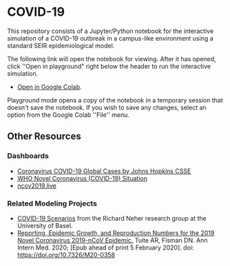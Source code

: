 # COVID-19

This repository consists of a Jupyter/Python notebook for the interactive simulation of a COVID-19 outbreak in a campus-like environment using a standard SEIR epidemiological model. 

The following link will open the notebook for viewing. After it has opened, click ''Open in playground" right below the header to run the interactive simulation.

* [Open in Google Colab](https://colab.research.google.com/drive/1ddb_0swsq9MRKyHrzflCzeF8Tqqmp24H).

Playground mode opens a copy of the notebook in a temporary session that doesn't save the notebook. If you wish to save any changes, select an option from the Google Colab ''File'' menu.

## Other Resources

### Dashboards

* [Coronavirus COVID-19 Global Cases by Johns Hopkins CSSE](https://www.arcgis.com/apps/opsdashboard/index.html#/bda7594740fd40299423467b48e9ecf6)
* [WHO Novel Coronavirus (COVID-19) Situation](https://experience.arcgis.com/experience/685d0ace521648f8a5beeeee1b9125cd)
* [ncov2019.live](https://ncov2019.live/data)

### Related Modeling Projects

* [COVID-19 Scenarios](https://neherlab.org/covid19/) from the Richard Neher research group at the University of Basel.
* [Reporting, Epidemic Growth, and Reproduction Numbers for the 2019 Novel Coronavirus 2019-nCoV Epidemic.](https://art-bd.shinyapps.io/nCov_control/) Tuite AR, Fisman DN. Ann Intern Med. 2020; [Epub ahead of print 5 February 2020]. doi: https://doi.org/10.7326/M20-0358
